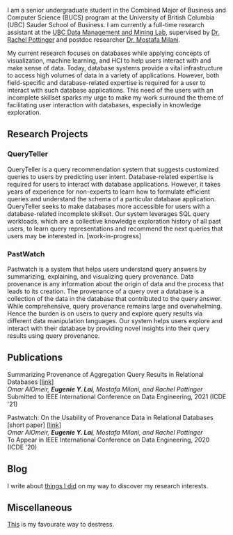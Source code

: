 I am a senior undergraduate student in the Combined Major of Business and Computer Science (BUCS) program at the University of British Columbia (UBC) Sauder School of Business. I am currently a full-time research assistant at the [UBC Data Management and Mining Lab], supervised by [Dr. Rachel Pottinger] and postdoc researcher [Dr. Mostafa Milani]. 

My current research focuses on databases while applying concepts of visualization, machine learning, and HCI to help users interact with and make sense of data. Today, database systems provide a vital infrastructure to access high volumes of data in a variety of applications. However, both field-specific and database-related expertise is required for a user to interact with such database applications. This need of the users with an incomplete skillset sparks my urge to make my work surround the theme of facilitating user interaction with databases, especially in knowledge exploration.

[UBC Data Management and Mining Lab]: https://www.cs.ubc.ca/labs/db/home.php
[Dr. Rachel Pottinger]: https://www.cs.ubc.ca/~rap/
[Dr. Mostafa Milani]: https://www.cs.ubc.ca/~mkmilani/

## Research Projects

### QueryTeller

QueryTeller is a query recommendation system that suggests customized queries to users by predicting user intent. Database-related expertise is required for users to interact with database applications. However, it takes years of experience for non-experts to learn how to formulate efficient queries and understand the schema of a particular database application. QueryTeller seeks to make databases more accessible for users with a database-related incomplete skillset. Our system leverages SQL query workloads, which are a collective knowledge exploration history of all past users, to learn query representations and recommend the next queries that users may be interested in. [work-in-progress]

### PastWatch

Pastwatch is a system that helps users understand query answers by summarizing, explaining, and visualizing query provenance. Data provenance is any information about the origin of data and the process that leads to its creation. The provenance of a query over a database is a collection of the data in the database that contributed to the query answer. While comprehensive, query provenance remains large and overwhelming. Hence the burden is on users to query and explore query results via different data manipulation languages. Our system helps users explore and interact with their database by providing novel insights into their query results using query provenance.

## Publications

Summarizing Provenance of Aggregation Query Results in Relational Databases \[[link](https://www.cs.ubc.ca/~mkmilani/report.pdf)\]  
*Omar AlOmeir, <strong>Eugenie Y. Lai</strong>, Mostafa Milani, and Rachel Pottinger*  
Submitted to IEEE International Conference on Data Engineering, 2021 (ICDE '21)

Pastwatch: On the Usability of Provenance Data in Relational Databases [short paper] \[[link](https://www.cs.ubc.ca/~mkmilani/pastwatch.pdf)\]  
*Omar AlOmeir, <strong>Eugenie Y. Lai</strong>, Mostafa Milani, and Rachel Pottinger*  
To Appear in IEEE International Conference on Data Engineering, 2020 (ICDE '20)

## Blog

I write about [things I did](./blog.html) on my way to discover my research interests.

## Miscellaneous

[This](./miscellaneous.html) is my favourate way to destress. 
